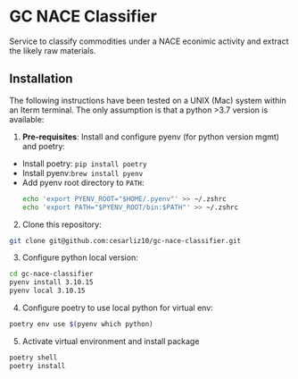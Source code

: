 # GC NACE Classifier

Service to classify commodities under a NACE econimic activity and extract the likely raw materials.




## Installation

The following instructions have been tested on a UNIX (Mac) system within an Iterm terminal. 
The only assumption is that a python >3.7 version is available: 

1. **Pre-requisites**:
 Install and configure pyenv (for python version mgmt) and poetry: 

- Install poetry: ``pip install poetry``
- Install pyenv:``brew install pyenv``
- Add pyenv root directory to `PATH`:
  ```bash 
  echo 'export PYENV_ROOT="$HOME/.pyenv"' >> ~/.zshrc 
  echo 'export PATH="$PYENV_ROOT/bin:$PATH"' >> ~/.zshrc
  ```
2. Clone this repository:
```bash
git clone git@github.com:cesarliz10/gc-nace-classifier.git
```
3. Configure python local version:
```bash
cd gc-nace-classifier
pyenv install 3.10.15
pyenv local 3.10.15
```
4. Configure poetry to use local python for virtual env:
```bash
poetry env use $(pyenv which python)
```
5. Activate virtual environment and install package
```bash
poetry shell
poetry install
```